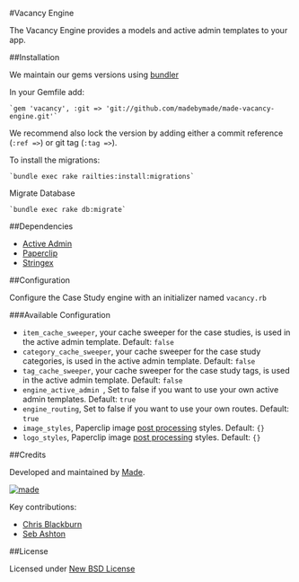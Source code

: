 #Vacancy Engine

The Vacancy Engine provides a models and active admin templates to your app.

##Installation

We maintain our gems versions using [bundler](http://bundler.io)

In your Gemfile add:

    `gem 'vacancy', :git => 'git://github.com/madebymade/made-vacancy-engine.git'`

We recommend also lock the version by adding either a commit reference (`:ref =>`) or git tag (`:tag =>`).

To install the migrations:

    `bundle exec rake railties:install:migrations`

Migrate Database

    `bundle exec rake db:migrate`

##Dependencies

* [Active Admin](https://github.com/gregbell/active_admin)
* [Paperclip](https://github.com/thoughtbot/paperclip)
* [Stringex](https://github.com/rsl/stringex)

##Configuration

Configure the Case Study engine with an initializer named `vacancy.rb`

###Available Configuration

* `item_cache_sweeper`, your cache sweeper for the case studies, is used in the active admin template. Default: `false`
* `category_cache_sweeper`, your cache sweeper for the case study categories, is used in the active admin template. Default: `false`
* `tag_cache_sweeper`, your cache sweeper for the case study tags, is used in the active admin template. Default: `false`
* `engine_active_admin `, Set to false if you want to use your own active admin templates. Default: `true`
* `engine_routing`, Set to false if you want to use your own routes. Default: `true`
* `image_styles`, Paperclip image [post processing](https://github.com/thoughtbot/paperclip#post-processing) styles. Default: `{}`
* `logo_styles`, Paperclip image [post processing](https://github.com/thoughtbot/paperclip#post-processing) styles. Default: `{}`

##Credits

Developed and maintained by [Made](http://www.madetech.co.uk?ref=github&repo=vacancy_engine).

[![made](https://s3-eu-west-1.amazonaws.com/made-assets/googleapps/google-apps.png)](http://www.madetech.co.uk?ref=github&repo=vacancy_engine)

Key contributions:

* [Chris Blackburn](https://github.com/chrisblackburn)
* [Seb Ashton](https://github.com/sebashton)

##License

Licensed under [New BSD License](http://opensource.org/licenses/BSD-3-Clause)
